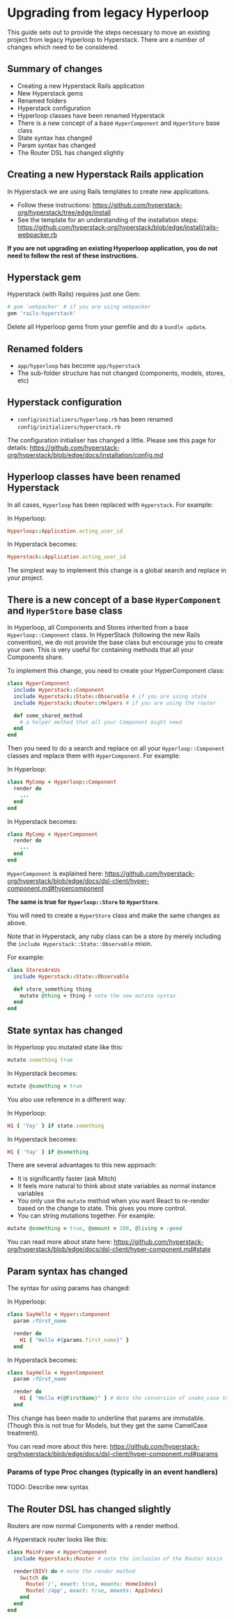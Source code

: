 # Upgrading from legacy Hyperloop

This guide sets out to provide the steps necessary to move an existing project from legacy Hyperloop to Hyperstack. There are a number of changes which need to be considered.

## Summary of changes

+ Creating a new Hyperstack Rails application
+ New Hyperstack gems
+ Renamed folders
+ Hyperstack configuration
+ Hyperloop classes have been renamed Hyperstack
+ There is a new concept of a base `HyperComponent` and `HyperStore` base class
+ State syntax has changed
+ Param syntax has changed
+ The Router DSL has changed slightly

## Creating a new Hyperstack Rails application

In Hyperstack we are using Rails templates to create new applications.

+ Follow these instructions: https://github.com/hyperstack-org/hyperstack/tree/edge/install
+ See the template for an understanding of the installation steps: https://github.com/hyperstack-org/hyperstack/blob/edge/install/rails-webpacker.rb

**If you are not upgrading an existing Hyoperloop application, you do not need to follow the rest of these instructions.**

## Hyperstack gem

Hyperstack (with Rails) requires just one Gem:

```ruby
# gem 'webpacker' # if you are using webpacker
gem 'rails-hyperstack'
```

Delete all Hyperloop gems from your gemfile and do a `bundle update`.

## Renamed folders

+ `app/hyperloop` has become `app/hyperstack`
+ The sub-folder structure has not changed (components, models, stores, etc)

## Hyperstack configuration

+ `config/initializers/hyperloop.rb` has been renamed `config/initializers/hyperstack.rb`

The configuration initialiser has changed a little. Please see this page for details: https://github.com/hyperstack-org/hyperstack/blob/edge/docs/installation/config.md

## Hyperloop classes have been renamed Hyperstack

In all cases, `Hyperloop` has been replaced with `Hyperstack`. For example:

In Hyperloop:

```ruby
Hyperloop::Application.acting_user_id
```
In Hyperstack becomes:

```ruby
Hyperstack::Application.acting_user_id
```

The simplest way to implement this change is a global search and replace in your project.

## There is a new concept of a base `HyperComponent` and `HyperStore` base class

In Hyperloop, all Components and Stores inherited from a base `Hyperloop::Component` class. In HyperStack (following the new Rails convention), we do not provide the base class but encourage you to create your own. This is very useful for containing methods that all your Components share.

To implement this change, you need to create your HyperComponent class:

```ruby
class HyperComponent
  include Hyperstack::Component
  include Hyperstack::State::Observable # if you are using state
  include Hyperstack::Router::Helpers # if you are using the router

  def some_shared_method
    # a helper method that all your Component might need
  end
end
```

Then you need to do a search and replace on all your `Hyperloop::Component` classes and replace them with `HyperComponent`. For example:

In Hyperloop:

```ruby
class MyComp < Hyperloop::Component
  render do
    ...
  end
end
```

In Hyperstack becomes:

```ruby
class MyComp < HyperComponent
  render do
    ...
  end
end
```

`HyperComponent` is explained here: https://github.com/hyperstack-org/hyperstack/blob/edge/docs/dsl-client/hyper-component.md#hypercomponent


**The same is true for `Hyperloop::Store` to `HyperStore`**.

You will need to create a `HyperStore` class and make the same changes as above.

Note that in Hyperstack, any ruby class can be a store by merely including the `include Hyperstack::State::Observable` mixin.

For example:

```ruby
class StoresAreUs
  include Hyperstack::State::Observable

  def store_something thing
    mutate @thing = thing # note the new mutate syntax
  end
end
```

## State syntax has changed

In Hyperloop you mutated state like this:

```ruby
mutate.something true
```

In Hyperstack becomes:

```ruby
mutate @something = true
```

You also use reference in a different way:

In Hyperloop:

```ruby
H1 { 'Yay' } if state.something
```

In Hyperstack becomes:

```ruby
H1 { 'Yay' } if @something
```

There are several advantages to this new approach:

+ It is significantly faster (ask Mitch)
+ It feels more natural to think about state variables as normal instance variables
+ You only use the `mutate` method when you want React to re-render based on the change to state. This gives you more control.
+ You can string mutations together. For example:

```ruby
mutate @something = true, @amount = 100, @living = :good
```

You can read more about state here: https://github.com/hyperstack-org/hyperstack/blob/edge/docs/dsl-client/hyper-component.md#state

## Param syntax has changed

The syntax for using params has changed:

In Hyperloop:

```ruby
class SayHello < Hyper::Component
  param :first_name

  render do
    H1 { "Hello #{params.first_name}" }
  end
```

In Hyperstack becomes:

```ruby
class SayHello < HyperComponent
  param :first_name

  render do
    H1 { "Hello #{@FirstName}" } # Note the conversion of snake_case to CamelCase
  end
```

This change has been made to underline that params are immutable. (Though this is not true for Models, but they get the same CamelCase treatment).

You can read more about this here: https://github.com/hyperstack-org/hyperstack/blob/edge/docs/dsl-client/hyper-component.md#params

### Params of type Proc changes (typically in an event handlers)

TODO: Describe new syntax

## The Router DSL has changed slightly

Routers are now normal Components with a render method.

A Hyperstack router looks like this:

```ruby
class MainFrame < HyperComponent
  include Hyperstack::Router # note the inclusion of the Router mixin

  render(DIV) do # note the render method
    Switch do
      Route('/', exact: true, mounts: HomeIndex)
      Route('/app', exact: true, mounts: AppIndex)
    end
  end
end
```
